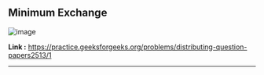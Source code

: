 ## Minimum Exchange

![image](https://user-images.githubusercontent.com/23376002/189702563-a1c5fea9-5d10-45c5-b1b2-aeb72ead5912.png)


**Link :** https://practice.geeksforgeeks.org/problems/distributing-question-papers2513/1

---------------------------------------------------------------------------------------------------------------------------------------------------------

